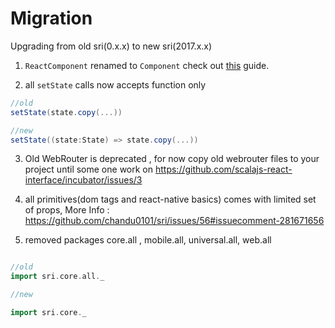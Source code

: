 # Migration

Upgrading from old sri(0.x.x) to new sri(2017.x.x) 


1) `ReactComponent` renamed to `Component` check out [this](DefiningComponents.md) guide.

2) all `setState` calls now accepts function only 

```scala
//old 
setState(state.copy(...))

//new
setState((state:State) => state.copy(...))
```

3) Old WebRouter is deprecated , for now copy old webrouter files to your project until some one work on https://github.com/scalajs-react-interface/incubator/issues/3


4) all primitives(dom tags and react-native basics) comes with limited set of props, More Info : https://github.com/chandu0101/sri/issues/56#issuecomment-281671656

5) removed packages core.all , mobile.all, universal.all, web.all

```scala

//old 
import sri.core.all._

//new 

import sri.core._
```